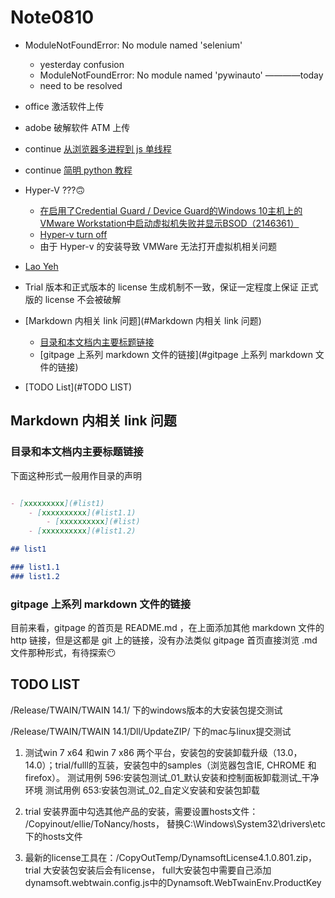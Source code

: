 # Note0810




- ModuleNotFoundError: No module named 'selenium' 
    - yesterday confusion
    - ModuleNotFoundError: No module named 'pywinauto' ————today
    - need to be resolved

- office 激活软件上传

- adobe 破解软件 ATM 上传

- continue [从浏览器多进程到 js 单线程](https://segmentfault.com/a/1190000012925872)

- continue [简明 python 教程](https://wizardforcel.gitbooks.io/a-byte-of-python/content/57.html)

- Hyper-V ???🙃
    - [在启用了Credential Guard / Device Guard的Windows 10主机上的VMware Workstation中启动虚拟机失败并显示BSOD（2146361）](https://kb.vmware.com/s/article/2146361)
    - [Hyper-v turn off](http://leoyeh.me:8080/2017/07/19/%E8%A7%A3%E6%B1%BA%E5%95%8F%E9%A1%8C-Windows-10-2/)
    - 由于 Hyper-v 的安装导致 VMWare 无法打开虚拟机相关问题

- [Lao Yeh](http://leoyeh.me:8080/)

- Trial 版本和正式版本的 license 生成机制不一致，保证一定程度上保证 正式版的 license 不会被破解

- [Markdown 内相关 link 问题](#Markdown 内相关 link 问题)
    - [目录和本文档内主要标题链接](#目录和本文档内主要标题链接)
    - [gitpage 上系列 markdown 文件的链接](#gitpage 上系列 markdown 文件的链接)

- [TODO List](#TODO LIST)


## Markdown 内相关 link 问题

### 目录和本文档内主要标题链接

下面这种形式一般用作目录的声明

```Markdown

- [xxxxxxxxx](#list1)
    - [xxxxxxxxxx](#list1.1)
        - [xxxxxxxxxx](#list)
    - [xxxxxxxxxx](#list1.2)

## list1

### list1.1
### list1.2

```

### gitpage 上系列 markdown 文件的链接

目前来看，gitpage 的首页是 README.md ，在上面添加其他 markdown 文件的 http 链接，但是这都是 git 上的链接，没有办法类似 gitpage 首页直接浏览 .md 文件那种形式，有待探索😶


## TODO LIST

/Release/TWAIN/TWAIN 14.1/ 下的windows版本的大安装包提交测试

/Release/TWAIN/TWAIN 14.1/Dll/UpdateZIP/ 下的mac与linux提交测试

1. 测试win 7 x64 和win 7 x86 两个平台，安装包的安装卸载升级（13.0， 14.0）；trial/fulll的互装，安装包中的samples（浏览器包含IE, CHROME 和firefox）。
测试用例 596:安装包测试_01_默认安装和控制面板卸载测试_干净环境
测试用例 653:安装包测试_02_自定义安装和安装包卸载

2. trial 安装界面中勾选其他产品的安装，需要设置hosts文件：  /Copyinout/ellie/ToNancy/hosts， 替换C:\Windows\System32\drivers\etc 下的hosts文件

3. 最新的license工具在：/CopyOutTemp/DynamsoftLicense4.1.0.801.zip， trial 大安装包安装后会有license， full大安装包中需要自己添加dynamsoft.webtwain.config.js中的Dynamsoft.WebTwainEnv.ProductKey


